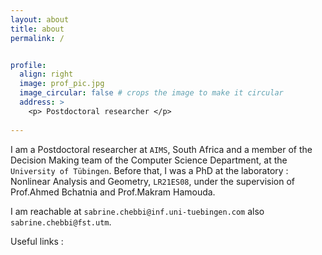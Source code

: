 ```yaml
---
layout: about
title: about
permalink: /


profile:
  align: right
  image: prof_pic.jpg
  image_circular: false # crops the image to make it circular
  address: >
    <p> Postdoctoral researcher </p>
  
---
```


I am a Postdoctoral  researcher  at `AIMS`, South Africa and a member of the Decision Making team of the Computer Science Department, at the `University of Tübingen`. Before that, I was a PhD at the laboratory : Nonlinear Analysis and Geometry, `LR21ES08`, under the supervision of Prof.Ahmed Bchatnia and Prof.Makram Hamouda.

I am reachable at `sabrine.chebbi@inf.uni-tuebingen.com` also `sabrine.chebbi@fst.utm`.

Useful links : 




